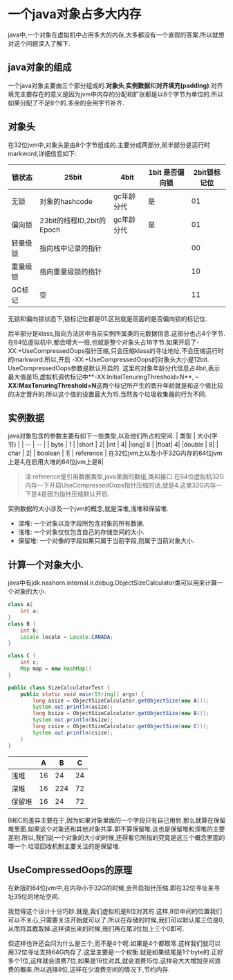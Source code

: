 # 一个java对象占多大内存

java中,一个对象在虚拟机中占用多大的内存,大多都没有一个直观的答案.所以就想对这个问题深入了解下.

## java对象的组成
一个java对象主要由三个部分组成的.**对象头**,**实例数据**和**对齐填充(padding)**.对齐填充主要存在的意义是因为jvm中内存的分配和扩张都是以8个字节为单位的.所以如果分配了不足8个的.多余的会用字节补齐.

## 对象头
在32位jvm中,对象头是由8个字节组成的.主要分成两部分,前半部分是运行时markword,详细信息如下:

| 锁状态 | 25bit | 4bit | 1bit 是否偏向锁| 2bit锁标记位 |
| ----- | ------ | ------ | --- | -- |
|无锁 | 对象的hashcode | gc年龄分代 | 是 | 01 |
|偏向锁 | 23bit的线程ID,2bit的Epoch | gc年龄分代 | 是 | 01|
|轻量级锁 |指向栈中记录的指针 | | | 00 |
|重量级锁 | 指向重量级锁的指针 | | | 10 |
|GC标记 | 空| | | 11 |
无锁和偏向锁状态下,锁标记位都是01.区别就是前面的是否偏向锁的标记位.

后半部分是klass,指向方法区中当前实例所属类的元数据信息.这部分也占4个字节.
在64位虚拟机中,都会增大一倍,也就是整个对象头占16字节.如果开启了-XX:+UseCompressedOops指针压缩,只会压缩klass的寻址地址.不会压缩运行时的markword.所以,开启 -XX:+UseCompressedOops的对象头大小是12bit. UseCompressedOops参数是默认开启的.
这里的对象年龄分代信息占4bit,表示最大值是15,虚拟机调优标记中**-XX:InitialTenuringThreshold=N**, **-XX:MaxTenuringThreshold=N**这两个标记所产生的晋升年龄就是和这个值比较的决定晋升的.所以这个值的设置最大为15.当然各个垃圾收集器的行为不同.

## 实例数据
java对象包含的参数主要有如下一些类型,以及他们所占的空间.
| 类型 | 大小(字节) |
| -- | -- |
| byte | 1 |
|short | 2| 
|int | 4| 
|long| 8 |
|float| 4|
|double | 8| 
| char | 2|
| boolean | 1|
| reference | 在32位jvm上以及小于32G内存的64位jvm上是4,在启用大堆的64位jvm上是8|
> 注:reference是引用数据类型,java里面的数组,类和接口.在64位虚拟机32G内存一下开启UseCompressedOops指针压缩的话,就是4.这里32G内存一下是4是因为指针压缩默认开启.

实例数据的大小涉及一个jvm的概念,就是深堆,浅堆和保留堆.
- 深堆: 一个对象以及字段所包含对象的所有数据.
- 浅堆: 一个对象仅仅包含自己的存储空间的大小.
- 保留堆: 一个对像的字段如果只属于当前字段,则属于当前对象大小.

## 计算一个对象大小.
java中有jdk.nashorn.internal.ir.debug.ObjectSizeCalculator类可以用来计算一个对象的大小.
```java
class A{
    int a;
}
class B {
    int b;
    Locale locale = Locale.CANADA;
}

class C {
    int c;
    Map map = new HashMap()
}

public class SizeCalculatorTest {
    public static void main(String[] args) {
        long asize = ObjectSizeCalculator.getObjectSize(new A());
        System.out.println(asize);
        long bsize = ObjectSizeCalculator.getObjectSize(new B());
        System.out.println(bsize);
        long csize = ObjectSizeCalculator.getObjectSize(new C());
        System.out.println(csize);
    }
}

```

| | A | B |C |
|--|--|--|--|
|浅堆|16 |24|24|
|深堆|16 |224|72|
|保留堆|16 | 24 | 72|
B和C的差异主要在于,因为如果对象里面的一个字段只有自己用到.那么就算在保留堆里面.如果这个对象还和其他对象共享.即不算保留堆.这也是保留堆和深堆的主要差别.所以,我们说一个对象的大小的时候,还得看它所指的究竟是这三个概念里面的哪一个.垃圾回收机制主要关注的是保留堆.

## UseCompressedOops的原理
在新版的64位jvm中,在内存小于32G的时候,会开启指针压缩.即在32位寻址来寻址35位的地址空间.

我觉得这个设计十分巧妙.就是,我们虚拟机是8位对其的.这样,8位中间的位置我们可以不关心,只需要关注开始就可以了.所以在存储的时候,我们可以默认尾三位是0,从而将其截取掉.这样读出来的时候,我们再在尾3位加上三个0即可.

但这样也许还会问为什么是三个,而不是4个呢.如果是4个都取零.这样我们就可以用32位寻址支持64G内存了.这里主要是一个权衡.就是如果结尾是1个byte的.正好多个1位,这样就会浪费7位,如果是16位对其,就会浪费15位.这样会大大增加空间浪费的概率.所以选择8位,这样在少浪费空间的情况下,节约内存.